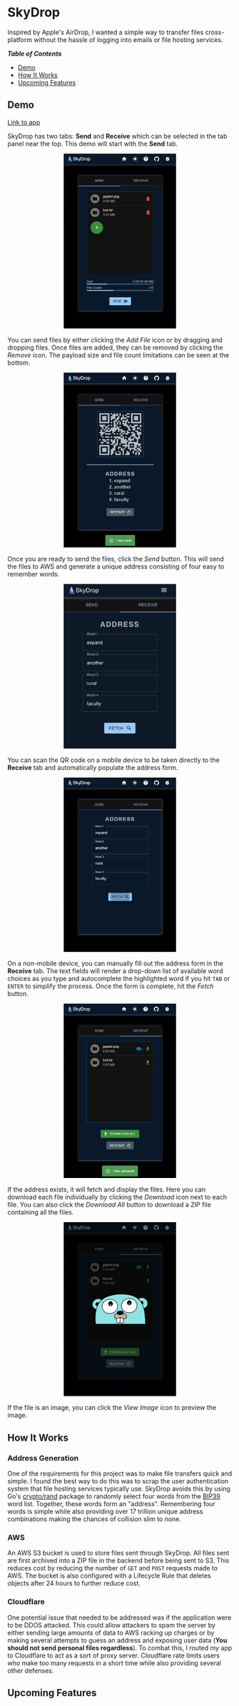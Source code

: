 # SkyDrop
Inspired by Apple's AirDrop, I wanted a simple way to transfer files cross-platform without the hassle of logging into emails or file hosting services. 

***Table of Contents***
  * [Demo](#demo)
  * [How It Works](#how-it-works)
  * [Upcoming Features](#upcoming-features)

## Demo

[Link to app](https://www.skydrop.dev)

SkyDrop has two tabs: **Send** and **Receive** which can be selected in the tab panel near the top. This demo will start with the **Send** tab.

<p align="center">
    <img src="/README/demo1.PNG" alt="demo1" width="50%"/>
</p>

You can send files by either clicking the *Add File* icon or by dragging and dropping files. Once files are added, they can be removed by clicking the *Remove* icon. The payload size and file count limitations can be seen at the bottom.

<p align="center">
    <img src="/README/demo2.PNG" alt="demo2" width="50%"/>
</p>

Once you are ready to send the files, click the *Send* button. This will send the files to AWS and generate a unique address consisting of four easy to remember words. 

<p align="center">
    <img src="/README/demo3.PNG" alt="demo3" width="50%"/>
</p>

You can scan the QR code on a mobile device to be taken directly to the **Receive** tab and automatically populate the address form.

<p align="center">
    <img src="/README/demo4.PNG" alt="demo4" width="50%"/>
</p>

On a non-mobile device, you can manually fill out the address form in the **Receive** tab. The text fields will render a drop-down list of available word choices as you type and autocomplete the highlighted word if you hit `TAB` or `ENTER` to simplify the process. Once the form is complete, hit the *Fetch* button.

<p align="center">
    <img src="/README/demo5.PNG" alt="demo5" width="50%"/>
</p>

If the address exists, it will fetch and display the files. Here you can download each file individually by clicking the *Download* icon next to each file. You can also click the *Download All* button to download a ZIP file containing all the files.

<p align="center">
    <img src="/README/demo6.PNG" alt="demo6" width="50%"/>
</p>

If the file is an image, you can click the *View Image* icon to preview the image.

## How It Works

### Address Generation
One of the requirements for this project was to make file transfers quick and simple. I found the best way to do this was to scrap the user authentication system that file hosting services typically use. SkyDrop avoids this by using Go's [crypto/rand](https://pkg.go.dev/crypto/rand) package to randomly select four words from the [BIP39](https://github.com/bitcoin/bips/blob/master/bip-0039/english.txt) word list. Together, these words form an "address". Remembering four words is simple while also providing over 17 trillion unique address combinations making the chances of collision slim to none.

### AWS
An AWS S3 bucket is used to store files sent through SkyDrop. All files sent are first archived into a ZIP file in the backend before being sent to S3. This reduces cost by reducing the number of `GET` and `POST` requests made to AWS. The bucket is also configured with a Lifecycle Rule that deletes objects after 24 hours to further reduce cost.

### Cloudflare
One potential issue that needed to be addressed was if the application were to be DDOS attacked. This could allow attackers to spam the server by either sending large amounts of data to AWS racking up charges or by making several attempts to guess an address and exposing user data (**You should not send personal files regardless**). To combat this, I routed my app to Cloudflare to act as a sort of proxy server. Cloudflare rate limits users who make too many requests in a short time while also providing several other defenses.


## Upcoming Features